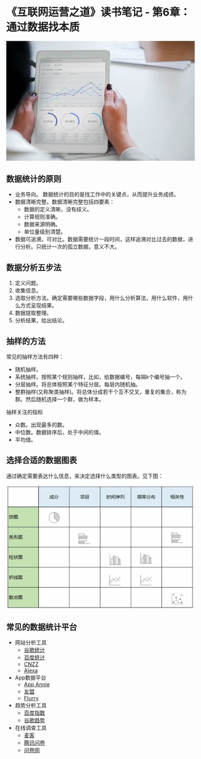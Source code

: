 # 《互联网运营之道》读书笔记 - 第6章：通过数据找本质
![](imgs/06/title.jpg)

## 数据统计的原则
* 业务导向。 数据统计的目的是找工作中的关键点，从而提升业务成绩。
* 数据清晰完整。数据清晰完整包括四要素：
  * 数据的定义清晰，没有歧义。
  * 计算规则准确。
  * 数据来源明确。
  * 单位量级别清楚。
* 数据可追溯，可对比。数据需要统计一段时间，这样追溯对比过去的数据，进行分析。只统计一次的孤立数据，意义不大。

## 数据分析五步法
1. 定义问题。
1. 收集信息。
1. 选取分析方法。确定需要哪些数据字段，用什么分析算法，用什么软件，用什么方式呈现结果。
1. 数据提取整理。
1. 分析结果，给出结论。

## 抽样的方法
常见的抽样方法有四种：
* 随机抽样。
* 系统抽样。按照某个规则抽样，比如，给数据编号，每隔k个编号抽一个。
* 分层抽样。将总体按照某个特征分层。每层内随机抽。
* 整群抽样(又称聚类抽样)。将总体分成若干个互不交叉，重复的集合，称为群。然后随机选择一个群，做为样本。

抽样关注的指标
* 众数。出现最多的数。
* 中位数。数据排序后，处于中间的值。
* 平均值。

## 选择合适的数据图表
通过确定需要表达什么信息，来决定选择什么类型的图表。见下图：

![](imgs/06/choose-chat.jpeg)

## 常见的数据统计平台
* 网站分析工具
  * [谷歌统计](http://www.google.cn/intl/zh-CN_ALL/analytics/index.html)
  * [百度统计](http://tongji.baidu.com/)
  * [CNZZ](http://www.cnzz.com/)
  * [Alexa](www.alexa.com/)
* App数据平台
  * [App Annie](https://www.appannie.com/cn/)
  * [友盟](http://www.umeng.com/)
  * [Flurry](http://www.flurry.com/)
* 趋势分析工具
  * [百度指数](http://index.baidu.com/)
  * [谷歌趋势](www.google.cn/trends/)
* 在线调查工具
  * [麦客](http://www.mikecrm.com/)
  * [腾讯问卷](http://wj.qq.com/)
  * [问卷网](http://www.wenjuan.com/)

